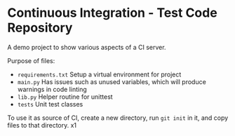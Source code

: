 # Continuous Integration - Test Code Repository

A demo project to show various aspects of a CI server.

Purpose of files:

- `requirements.txt` Setup a virtual environment for project
- `main.py` Has issues such as unused variables, which will produce warnings in code linting  
- `lib.py` Helper routine for unittest
- `tests` Unit test classes

To use it as source of CI, create a new directory, run `git init` in it, and copy files to that directory. x1
